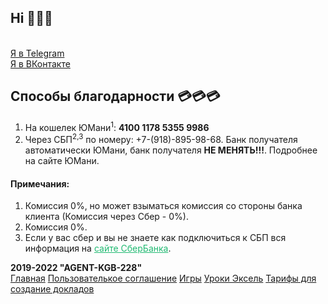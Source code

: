 ## Hi 👋😁😁 
<br>
<a href="https://t.me/agent_kgb_229">Я в Telegram</a><br>
<a href="https://vk.com/agent_kgb_228">Я в ВКонтакте</a>
<h2 >Способы благодарности 💳💳💳</h2>
<ol>
<li>На кошелек ЮМани<sup>1</sup>: <b><a href="https://yoomoney.ru/to/4100117853559986" style="margin: 0%; padding: 0%;  text-decoration: none;">4100 1178 5355 9986</a></b> </li>
<li>Через СБП<sup>2,3</sup> по номеру: +7-(918)-895-98-68. Банк получателя автоматически ЮМани, банк получателя <b>НЕ МЕНЯТЬ!!!</b>. Подробнее <a target="_blank" href="https://yoomoney.ru/page?id=536036" style="margin: 0%; padding: 0%; text-decoration: none;">на сайте ЮМани</a>.
</li>
</ol>
<div>
<h4>Примечания:</h4>
<ol>
<li>Комиссия 0%, но может взыматься комиссия со стороны банка клиента (Комиссия через Сбер - 0%). </li>
<li>Комиссия 0%.</li>
<li>Если у вас сбер и вы не знаете как подключиться к СБП вся информация на <a target="_blank" href="https://www.sberbank.ru/ru/person/remittance/sbp" style="margin: 0%; padding: 0%; color: #21BA72;"> сайте СберБанка</a>. </li>
 </ol>
</div>
<footer>
 <b>2019-2022 "AGENT-KGB-228"</b> 
            <div class="re">
                <a href="/">Главная</a> 
              <a href="/privacy/">Пользователькое соглашение</a> 
                <a href="https://games.ru-stalin-ussr.ru/">Игры</a> 
              <a href="https://www.ru-stalin-ussr.ru/uroks/">Уроки Эксель</a>
                <a href="/pay/">Тарифы для создание докладов</a>
            </div>
        
</footer>

